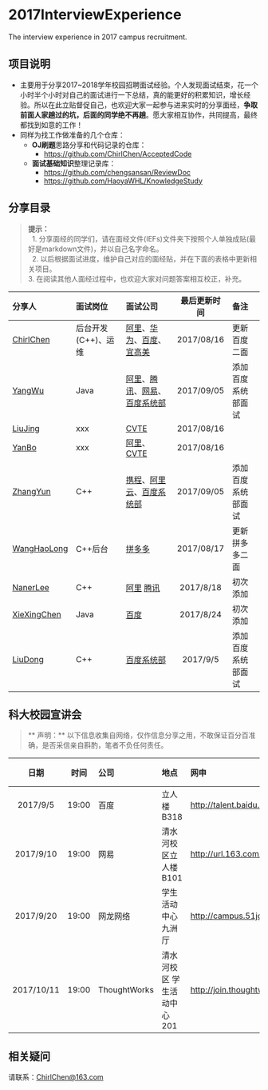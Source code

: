 # 2017InterviewExperience
The interview experience in 2017 campus recruitment.
## 项目说明
- 主要用于分享2017~2018学年校园招聘面试经验。个人发现面试结束，花一个小时半个小时对自己的面试进行一下总结，真的能更好的积累知识，增长经验。所以在此立贴督促自己，也欢迎大家一起参与进来实时的分享面经，**争取前面人家趟过的坑，后面的同学绝不再趟**。愿大家相互协作，共同提高，最终都找到如意的工作！
- 同样为找工作做准备的几个仓库：
    - **OJ刷题**思路分享和代码记录的仓库：
        - https://github.com/ChirlChen/AcceptedCode
    - **面试基础知识**整理记录库：
        - https://github.com/chengsansan/ReviewDoc
        - https://github.com/HaoyaWHL/KnowledgeStudy

## 分享目录
> **提示：** <br>
    1. 分享面经的同学们，请在面经文件(IEFs)文件夹下按照个人单独成贴(最好是markdown文件)，并以自己名字命名。 <br>
    2. 以后根据面试进度，维护自己对应的面经贴，并在下面的表格中更新相关项目。<br>
    3. 在阅读其他人面经过程中，也欢迎大家对问题答案相互校正，补充。<br>

| 分享人 | 面试岗位 | 面试公司 | 最后更新时间 | 备注 |
| :--- | :---- | :---- | :---: | :----- |
|[ChirlChen](./IEFs/ChirlChen.md)| 后台开发(C++)、运维| [阿里](./IEFs/ChirlChen.md#mayijinfu)、[华为](./IEFs/ChirlChen.md#huawei)、[百度](./IEFs/ChirlChen.md#baidu_shanghai)、[宜高美](./IEFs/ChirlChen.md#yigaomei) | 2017/08/16| 更新百度二面 |
|[YangWu](./IEFs/YangWu.md) | Java | [阿里](./IEFs/YangWu.md#ali)、[腾讯](./IEFs/YangWu.md#tengxun)、[网易](./IEFs/YangWu.md#wangyi)、[百度系统部](./IEFs/YangWu.md#baidu_xitongbu) | 2017/09/05 | 添加百度系统部面试 |
|[LiuJing](./IEFs/LiuJing.md) | xxx | [CVTE](./IEFs/LiuJing.md#cvte)| 2017/08/16 | |
|[YanBo](./IEFs/YanBo.md) | xxx | [阿里](./IEFs/YanBo.md#ali)、[CVTE](./IEFs/YanBo.md#cvte)| 2017/08/16 | |
|[ZhangYun](./IEFs/ZhangYun.md) | C++ | [携程](./IEFs/ZhangYun.md#xiecheng)、[阿里云](./IEFs/ZhangYun.md#aliyun)、[百度系统部](./IEFs/ZhangYun.md#baidu_xitongbu) | 2017/09/05 | 添加百度系统部面试 |
|[WangHaoLong](./IEFs/WangHaoLong.md) | C++后台 | [拼多多](./IEFs/WangHaoLong.md#pinduoduo)| 2017/08/17 |更新拼多多二面 |
|[NanerLee](./IEFs/NanerLee.md) | C++ | [阿里](./IEFs/NanerLee.md#阿里巴巴) [腾讯](./IEFs/NanerLee.md#腾讯) | 2017/8/18 | 初次添加 |
|[XieXingChen](./IEFs/XieXingChen.md) | Java | [百度](./IEFs/XieXingChen.md#baidu)  | 2017/8/24 | 初次添加 |
|[LiuDong](./IEFs/LiuDong.md) | C++ | [百度系统部](./IEFs/LiuDong.md#baidu_xitongbu) |2017/9/5 | 添加百度系统部面试 |

## 科大校园宣讲会
> ** 声明：** 以下信息收集自网络，仅作信息分享之用，不敢保证百分百准确，是否采信亲自斟酌，笔者不负任何责任。

| 日期 | 时间 | 公司 | 地点 | 网申 |备注|
| :--: | :--: | :-- | :--- |:--- |:--- |
| 2017/9/5 | 19:00| 百度 | 立人楼B318| http://talent.baidu.com/external/baidu/campus.html | 
| 2017/9/10 | 19:00 |网易       |   清水河校区立人楼B101 | http://url.163.com/QeF|
| 2017/9/20|19:00 | 网龙网络    | 学生活动中心九洲厅 | http://campus.51job.com/2018nd| 
| 2017/10/11  | 19:00 | ThoughtWorks   |清水河校区 学生活动中心201 | http://join.thoughtworks.cn/ |

 
## 相关疑问
 请联系：ChirlChen@163.com
